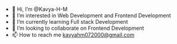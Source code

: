 - 👋 Hi, I’m @Kavya-H-M
- 👀 I’m interested in Web Development and Frontend Development
- 🌱 I’m currently learning Full stack Development
- 💞️ I’m looking to collaborate on Frontend Development
- 📫 How to reach me kavyahm072000@gmail.com

<!---
Kavya-H-M/Kavya-H-M is a ✨ special ✨ repository because its `README.md` (this file) appears on your GitHub profile.
You can click the Preview link to take a look at your changes.
--->
